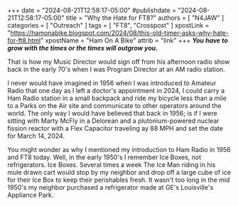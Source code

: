 +++
date = "2024-08-21T12:58:17-05:00"
#publishdate = "2024-08-21T12:58:17-05:00"
title = "Why the Hate for FT8?"
authors = [ "N4JAW" ]
categories = [ "Outreach" ]
tags = [ "FT8", "Crosspost" ]
xpostLink = "https://hamonabike.blogspot.com/2024/08/this-old-timer-asks-why-hate-for-ft8.html"
xpostName = "Ham On A Bike"
attrib = "link"
+++
***You have to grow with the times or the times will outgrow you.***

That is how my Music Director would sign off from his afternoon radio
show back in the early 70's when I was Program Director at an AM radio
station.
<!--more-->

I never would have imagined in 1956 when I was introduced to Amateur
Radio that one day as I left a doctor's appointment in 2024, I could
carry a Ham Radio station in a small backpack and ride my bicycle
less than a mile to a Parks on the Air site and communicate to other
operators around the world. The only way I would have believed that
back in 1956; is if I were sitting with Marty McFly in a Delorean and
a plutonium-powered nuclear fission reactor with a Flex Capacitor
traveling ay 88 MPH and set the date for March 14, 2024.

You might wonder as why I mentioned my introduction to Ham Radio in
1956 and FT8 today. Well, in the early 1950's I remember Ice Boxes, not
refrigerators. Ice Boxes. Several times a week The Ice Man riding in
his mule drawn cart would stop by my neighbor and drop off a large cube
of ice for their Ice Box to keep their perishables fresh. It wasn't too
long in the mid 1950's my neighbor purchased a refrigerator made at GE's
Louisville's Appliance Park.

